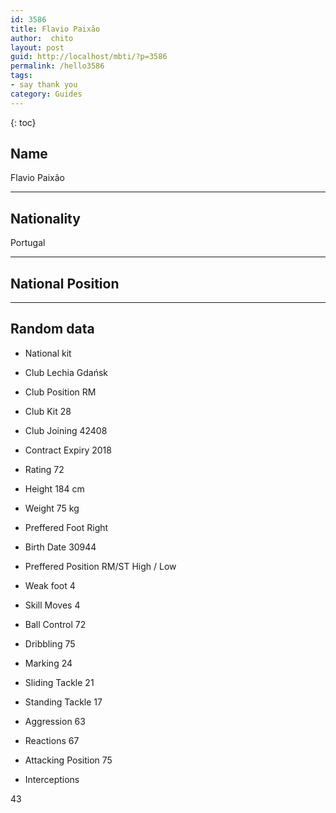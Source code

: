 ```yaml
---
id: 3586
title: Flavio Paixão
author:  chito 
layout: post
guid: http://localhost/mbti/?p=3586
permalink: /hello3586
tags:
- say thank you
category: Guides
---
```



{: toc}


## Name  
Flavio Paixão 

* * *

## Nationality  
Portugal 

* * *

## National Position 

* * *

## Random data 

  * National kit 
  * Club 
Lechia Gdańsk 

  * Club Position 
RM 

  * Club Kit 
28 

  * Club Joining 
42408 

  * Contract Expiry 
2018 

  * Rating 
72 

  * Height 
184 cm 

  * Weight 
75 kg 

  * Preffered Foot 
Right 

  * Birth Date 
30944 

  * Preffered Position 
RM/ST High / Low 

  * Weak foot 
4 

  * Skill Moves 
4 

  * Ball Control 
72 

  * Dribbling 
75 

  * Marking 
24 

  * Sliding Tackle 
21 

  * Standing Tackle 
17 

  * Aggression 
63 

  * Reactions 
67 

  * Attacking Position 
75 

  * Interceptions 

43</ul>